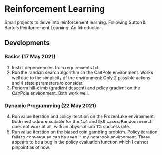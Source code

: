 # Reinforcement Learning

Small projects to delve into reinforcement learning. Following Sutton & Barto's Reinforcement Learning: An Introduction.

## Developments 

### Basics (17 May 2021)
1. Install dependencies from requirements.txt
2. Run the random search algorithm on the CartPole environment. Works well due to the simplicity of the environment: Only 2 possible actions and 4 state parameters to consider.
3. Perform hill-climb (gradient descent) and policy gradient on the CartPole environment. Both work well.

### Dynamic Programming (22 May 2021)
4. Run value iteration and policy iteration on the FrozenLake environment. Both methods are suitable for the 4x4 and 8x8 
   cases. Random search does not work at all, with an abysmal sub 1% success rate.
5. Run value iteration on the biased coin gambling problem. Policy iteration fails to converge as can be seen 
   in my notebook environment. There appears to be a bug in the policy evaluation function which I cannot pinpoint as of now.
   